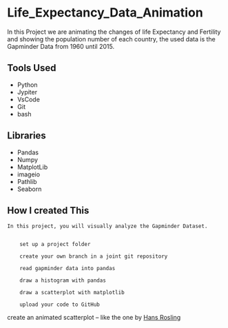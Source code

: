 # Life_Expectancy_Data_Animation
In this Project we are animating the changes of life Expectancy and Fertility and showing the population number of each country, the used data is the Gapminder Data from 1960 until 2015.

## Tools Used
- Python
- Jypiter 
- VsCode
- Git
- bash


## Libraries
- Pandas
- Numpy
- MatplotLib
- imageio
- Pathlib 
- Seaborn

## How I created This


    In this project, you will visually analyze the Gapminder Dataset.


        set up a project folder

        create your own branch in a joint git repository

        read gapminder data into pandas

        draw a histogram with pandas

        draw a scatterplot with matplotlib
        
        upload your code to GitHub


create an animated scatterplot – like the one by [Hans Rosling](https://www.youtube.com/watch?v=jbkSRLYSojo&feature=youtu.be)
